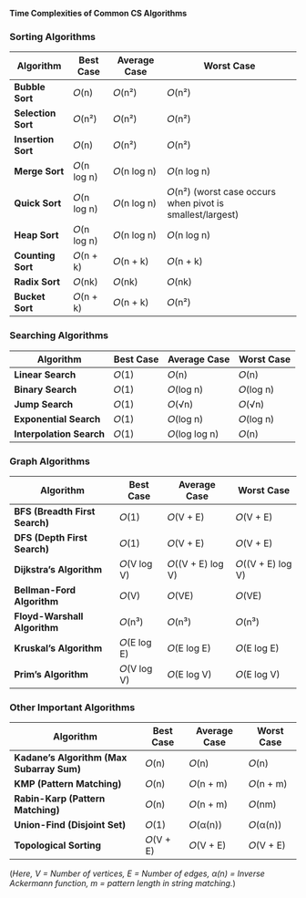 **Time Complexities of Common CS Algorithms**

### **Sorting Algorithms**
| Algorithm            | Best Case | Average Case | Worst Case |
|----------------------|----------|-------------|------------|
| **Bubble Sort**      | 𝑂(n)     | 𝑂(n²)       | 𝑂(n²)      |
| **Selection Sort**   | 𝑂(n²)    | 𝑂(n²)       | 𝑂(n²)      |
| **Insertion Sort**   | 𝑂(n)     | 𝑂(n²)       | 𝑂(n²)      |
| **Merge Sort**       | 𝑂(n log n) | 𝑂(n log n)  | 𝑂(n log n) |
| **Quick Sort**       | 𝑂(n log n) | 𝑂(n log n)  | 𝑂(n²) (worst case occurs when pivot is smallest/largest) |
| **Heap Sort**        | 𝑂(n log n) | 𝑂(n log n)  | 𝑂(n log n) |
| **Counting Sort**    | 𝑂(n + k) | 𝑂(n + k)    | 𝑂(n + k)   |
| **Radix Sort**       | 𝑂(nk)    | 𝑂(nk)       | 𝑂(nk)      |
| **Bucket Sort**      | 𝑂(n + k) | 𝑂(n + k)    | 𝑂(n²)      |

### **Searching Algorithms**
| Algorithm          | Best Case | Average Case | Worst Case |
|--------------------|----------|-------------|------------|
| **Linear Search**  | 𝑂(1)     | 𝑂(n)        | 𝑂(n)       |
| **Binary Search**  | 𝑂(1)     | 𝑂(log n)    | 𝑂(log n)   |
| **Jump Search**    | 𝑂(1)     | 𝑂(√n)       | 𝑂(√n)      |
| **Exponential Search** | 𝑂(1) | 𝑂(log n)    | 𝑂(log n)   |
| **Interpolation Search** | 𝑂(1) | 𝑂(log log n) | 𝑂(n) |

### **Graph Algorithms**
| Algorithm              | Best Case     | Average Case     | Worst Case     |
|------------------------|--------------|-----------------|---------------|
| **BFS (Breadth First Search)**  | 𝑂(1) | 𝑂(V + E) | 𝑂(V + E) |
| **DFS (Depth First Search)**  | 𝑂(1) | 𝑂(V + E) | 𝑂(V + E) |
| **Dijkstra’s Algorithm** | 𝑂(V log V) | 𝑂((V + E) log V) | 𝑂((V + E) log V) |
| **Bellman-Ford Algorithm** | 𝑂(V) | 𝑂(VE) | 𝑂(VE) |
| **Floyd-Warshall Algorithm** | 𝑂(n³) | 𝑂(n³) | 𝑂(n³) |
| **Kruskal’s Algorithm** | 𝑂(E log E) | 𝑂(E log E) | 𝑂(E log E) |
| **Prim’s Algorithm** | 𝑂(V log V) | 𝑂(E log V) | 𝑂(E log V) |

### **Other Important Algorithms**
| Algorithm                | Best Case  | Average Case | Worst Case  |
|--------------------------|-----------|-------------|------------|
| **Kadane’s Algorithm (Max Subarray Sum)** | 𝑂(n) | 𝑂(n) | 𝑂(n) |
| **KMP (Pattern Matching)** | 𝑂(n) | 𝑂(n + m) | 𝑂(n + m) |
| **Rabin-Karp (Pattern Matching)** | 𝑂(n) | 𝑂(n + m) | 𝑂(nm) |
| **Union-Find (Disjoint Set)** | 𝑂(1) | 𝑂(α(n)) | 𝑂(α(n)) |
| **Topological Sorting** | 𝑂(V + E) | 𝑂(V + E) | 𝑂(V + E) |

(*Here, V = Number of vertices, E = Number of edges, α(n) = Inverse Ackermann function, m = pattern length in string matching.*)
